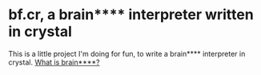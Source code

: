 # bf.cr, a brain**** interpreter written in crystal

This is a little project I'm doing for fun, to write a brain**** interpreter in crystal.  [What is brain****?](https://en.wikipedia.org/wiki/Brainfuck)

